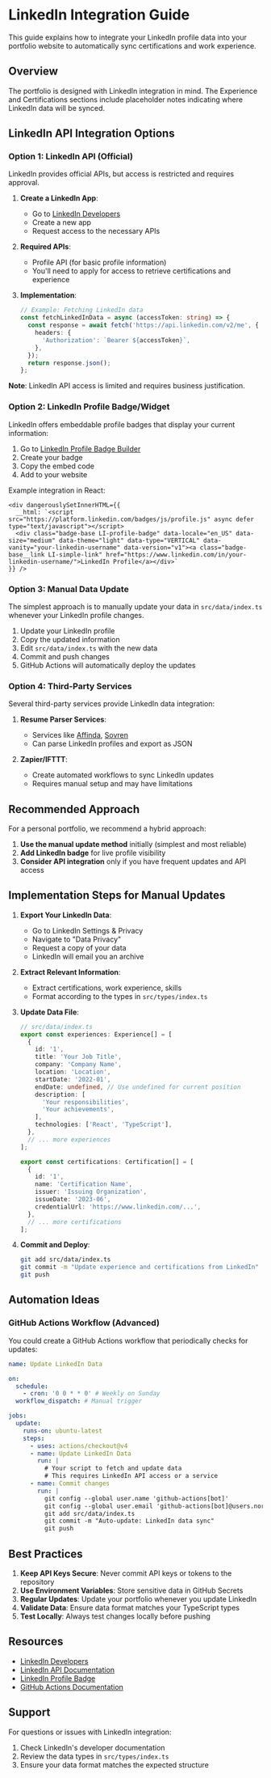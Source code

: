 # LinkedIn Integration Guide

This guide explains how to integrate your LinkedIn profile data into your portfolio website to automatically sync certifications and work experience.

## Overview

The portfolio is designed with LinkedIn integration in mind. The Experience and Certifications sections include placeholder notes indicating where LinkedIn data will be synced.

## LinkedIn API Integration Options

### Option 1: LinkedIn API (Official)

LinkedIn provides official APIs, but access is restricted and requires approval.

1. **Create a LinkedIn App**:
   - Go to [LinkedIn Developers](https://www.linkedin.com/developers/)
   - Create a new app
   - Request access to the necessary APIs

2. **Required APIs**:
   - Profile API (for basic profile information)
   - You'll need to apply for access to retrieve certifications and experience

3. **Implementation**:
   ```typescript
   // Example: Fetching LinkedIn data
   const fetchLinkedInData = async (accessToken: string) => {
     const response = await fetch('https://api.linkedin.com/v2/me', {
       headers: {
         'Authorization': `Bearer ${accessToken}`,
       },
     });
     return response.json();
   };
   ```

**Note**: LinkedIn API access is limited and requires business justification.

### Option 2: LinkedIn Profile Badge/Widget

LinkedIn offers embeddable profile badges that display your current information:

1. Go to [LinkedIn Profile Badge Builder](https://www.linkedin.com/badges/)
2. Create your badge
3. Copy the embed code
4. Add to your website

Example integration in React:
```tsx
<div dangerouslySetInnerHTML={{
  __html: `<script src="https://platform.linkedin.com/badges/js/profile.js" async defer type="text/javascript"></script>
  <div class="badge-base LI-profile-badge" data-locale="en_US" data-size="medium" data-theme="light" data-type="VERTICAL" data-vanity="your-linkedin-username" data-version="v1"><a class="badge-base__link LI-simple-link" href="https://www.linkedin.com/in/your-linkedin-username/">LinkedIn Profile</a></div>`
}} />
```

### Option 3: Manual Data Update

The simplest approach is to manually update your data in `src/data/index.ts` whenever your LinkedIn profile changes.

1. Update your LinkedIn profile
2. Copy the updated information
3. Edit `src/data/index.ts` with the new data
4. Commit and push changes
5. GitHub Actions will automatically deploy the updates

### Option 4: Third-Party Services

Several third-party services provide LinkedIn data integration:

1. **Resume Parser Services**:
   - Services like [Affinda](https://www.affinda.com/), [Sovren](https://sovren.com/)
   - Can parse LinkedIn profiles and export as JSON

2. **Zapier/IFTTT**:
   - Create automated workflows to sync LinkedIn updates
   - Requires manual setup and may have limitations

## Recommended Approach

For a personal portfolio, we recommend a hybrid approach:

1. **Use the manual update method** initially (simplest and most reliable)
2. **Add LinkedIn badge** for live profile visibility
3. **Consider API integration** only if you have frequent updates and API access

## Implementation Steps for Manual Updates

1. **Export Your LinkedIn Data**:
   - Go to LinkedIn Settings & Privacy
   - Navigate to "Data Privacy"
   - Request a copy of your data
   - LinkedIn will email you an archive

2. **Extract Relevant Information**:
   - Extract certifications, work experience, skills
   - Format according to the types in `src/types/index.ts`

3. **Update Data File**:
   ```typescript
   // src/data/index.ts
   export const experiences: Experience[] = [
     {
       id: '1',
       title: 'Your Job Title',
       company: 'Company Name',
       location: 'Location',
       startDate: '2022-01',
       endDate: undefined, // Use undefined for current position
       description: [
         'Your responsibilities',
         'Your achievements',
       ],
       technologies: ['React', 'TypeScript'],
     },
     // ... more experiences
   ];

   export const certifications: Certification[] = [
     {
       id: '1',
       name: 'Certification Name',
       issuer: 'Issuing Organization',
       issueDate: '2023-06',
       credentialUrl: 'https://www.linkedin.com/...',
     },
     // ... more certifications
   ];
   ```

4. **Commit and Deploy**:
   ```bash
   git add src/data/index.ts
   git commit -m "Update experience and certifications from LinkedIn"
   git push
   ```

## Automation Ideas

### GitHub Actions Workflow (Advanced)

You could create a GitHub Actions workflow that periodically checks for updates:

```yaml
name: Update LinkedIn Data

on:
  schedule:
    - cron: '0 0 * * 0' # Weekly on Sunday
  workflow_dispatch: # Manual trigger

jobs:
  update:
    runs-on: ubuntu-latest
    steps:
      - uses: actions/checkout@v4
      - name: Update LinkedIn Data
        run: |
          # Your script to fetch and update data
          # This requires LinkedIn API access or a service
      - name: Commit changes
        run: |
          git config --global user.name 'github-actions[bot]'
          git config --global user.email 'github-actions[bot]@users.noreply.github.com'
          git add src/data/index.ts
          git commit -m "Auto-update: LinkedIn data sync"
          git push
```

## Best Practices

1. **Keep API Keys Secure**: Never commit API keys or tokens to the repository
2. **Use Environment Variables**: Store sensitive data in GitHub Secrets
3. **Regular Updates**: Update your portfolio whenever you update LinkedIn
4. **Validate Data**: Ensure data format matches your TypeScript types
5. **Test Locally**: Always test changes locally before pushing

## Resources

- [LinkedIn Developers](https://www.linkedin.com/developers/)
- [LinkedIn API Documentation](https://learn.microsoft.com/en-us/linkedin/)
- [LinkedIn Profile Badge](https://www.linkedin.com/badges/)
- [GitHub Actions Documentation](https://docs.github.com/en/actions)

## Support

For questions or issues with LinkedIn integration:
1. Check LinkedIn's developer documentation
2. Review the data types in `src/types/index.ts`
3. Ensure your data format matches the expected structure
